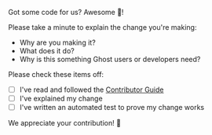 Got some code for us? Awesome 🎊!

Please take a minute to explain the change you're making:
- Why are you making it?
- What does it do?
- Why is this something Ghost users or developers need?

Please check these items off:

- [ ] I've read and followed the [Contributor Guide](https://github.com/TryGhost/Ghost/blob/main/.github/CONTRIBUTING.md)
- [ ] I've explained my change
- [ ] I've written an automated test to prove my change works

We appreciate your contribution! 🙏
